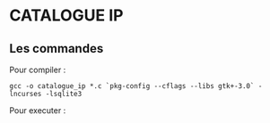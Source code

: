 # CATALOGUE IP

## Les commandes
 Pour compiler :
```
gcc -o catalogue_ip *.c `pkg-config --cflags --libs gtk+-3.0` -lncurses -lsqlite3
```
Pour executer :


